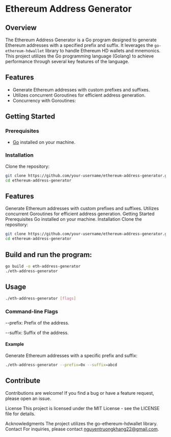 # Ethereum Address Generator

## Overview

The Ethereum Address Generator is a Go program designed to generate Ethereum addresses with a specified prefix and suffix. It leverages the `go-ethereum-hdwallet` library to handle Ethereum HD wallets and mnemonics. This project utilizes the Go programming language (Golang) to achieve performance through several key features of the language.

## Features

- Generate Ethereum addresses with custom prefixes and suffixes.
- Utilizes concurrent Goroutines for efficient address generation.
- Concurrency with Goroutines:

## Getting Started

### Prerequisites

- [Go](https://golang.org/dl/) installed on your machine.

### Installation

Clone the repository:

```bash
git clone https://github.com/your-username/ethereum-address-generator.git
cd ethereum-address-generator
```

## Features

Generate Ethereum addresses with custom prefixes and suffixes.
Utilizes concurrent Goroutines for efficient address generation.
Getting Started
Prerequisites
Go installed on your machine.
Installation
Clone the repository:

```bash
git clone https://github.com/your-username/ethereum-address-generator.git
cd ethereum-address-generator
```

## Build and run the program:

```bash
go build -o eth-address-generator
./eth-address-generator
```

## Usage

```bash
./eth-address-generator [flags]
```

### Command-line Flags

--prefix: Prefix of the address.

--suffix: Suffix of the address.

#### Example

Generate Ethereum addresses with a specific prefix and suffix:

```bash
./eth-address-generator --prefix=0x --suffix=abcd
```

## Contribute

Contributions are welcome! If you find a bug or have a feature request, please open an issue.

License
This project is licensed under the MIT License - see the LICENSE file for details.

Acknowledgments
The project utilizes the go-ethereum-hdwallet library.
Contact
For inquiries, please contact nguyentruongkhang22@gmail.com.
